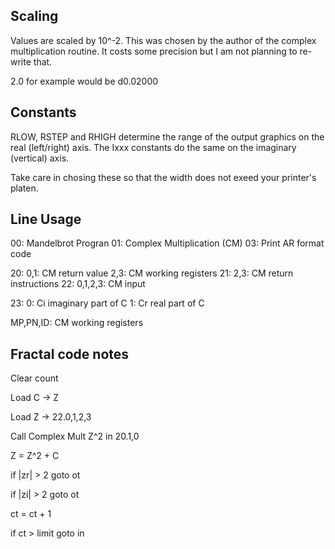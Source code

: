 ## Scaling

Values are scaled by 10^-2. This was chosen by the author of
the complex multiplication routine. It costs some precision
but I am not planning to re-write that.

2.0 for example would be d0.02000

## Constants

RLOW, RSTEP and RHIGH determine the range of the output graphics on the real (left/right) axis. The Ixxx constants do the same on the imaginary (vertical) axis.

Take care in chosing these so that the width does not exeed your printer's platen.

## Line Usage

00: Mandelbrot Progran
01: Complex Multiplication (CM)
03: Print AR format code

20:
    0,1:        CM return value
    2,3:        CM working registers
21:
    2,3:        CM return instructions
22:
    0,1,2,3:    CM input

23:
    0:          Ci imaginary part of C
    1:          Cr real part of C

MP,PN,ID:       CM working registers

## Fractal code notes

Clear count

Load C -> Z

Load Z -> 22.0,1,2,3

Call Complex Mult
    Z^2 in 20.1,0

Z = Z^2 + C

if |zr| > 2 goto ot

if |zi| > 2 goto ot

ct = ct + 1

if ct > limit goto in